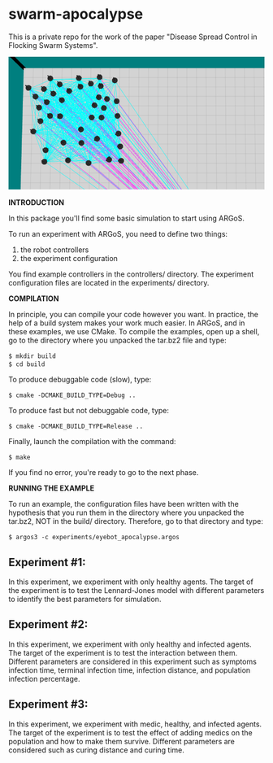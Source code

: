 # swarm-apocalypse

This is a private repo for the work of the paper "Disease Spread Control in Flocking Swarm Systems".

![Drag Racing](docs/img.png)


**INTRODUCTION**

In this package you'll find some basic simulation to start using ARGoS.

To run an experiment with ARGoS, you need to define two things:
1. the robot controllers
2. the experiment configuration

You find example controllers in the controllers/ directory. The
experiment configuration files are located in the experiments/
directory.


**COMPILATION**

In principle, you can compile your code however you want. In practice,
the help of a build system makes your work much easier. In ARGoS, and
in these examples, we use CMake. To compile the examples, open up a
shell, go to the directory where you unpacked the tar.bz2 file and
type:
```
$ mkdir build
$ cd build
```
To produce debuggable code (slow), type:
```
$ cmake -DCMAKE_BUILD_TYPE=Debug ..
```
To produce fast but not debuggable code, type:
```
$ cmake -DCMAKE_BUILD_TYPE=Release ..
```
Finally, launch the compilation with the command:
```
$ make
```
If you find no error, you're ready to go to the next phase.

**RUNNING THE EXAMPLE**

To run an example, the configuration files have been written with the
hypothesis that you run them in the directory where you unpacked the
tar.bz2, NOT in the build/ directory. Therefore, go to that directory
and type:

```
$ argos3 -c experiments/eyebot_apocalypse.argos
```

## Experiment #1:
In this experiment, we experiment with only healthy agents. The target of the experiment is to test the Lennard-Jones model with different parameters to identify the best parameters for simulation.


## Experiment #2:
In this experiment, we experiment with only healthy and infected agents. The target of the experiment is to test the interaction between them. Different parameters are considered in this experiment such as symptoms infection time, terminal infection time, infection distance, and population infection percentage.


## Experiment #3:
In this experiment, we experiment with medic, healthy, and infected agents. The target of the experiment is to test the effect of adding medics on the population and how to make them survive. Different parameters are considered such as curing distance and curing time.
